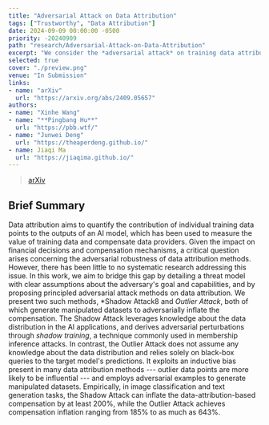 ```yaml
---
title: "Adversarial Attack on Data Attribution"
tags: ["Trustworthy", "Data Attribution"]
date: 2024-09-09 00:00:00 -0500
priority: -20240909
path: "research/Adversarial-Attack-on-Data-Attribution"
excerpt: "We consider the *adversarial attack* on training data attribution methods."
selected: true
cover: "./preview.png"
venue: "In Submission"
links:
- name: "arXiv"
  url: "https://arxiv.org/abs/2409.05657"
authors:
- name: "Xinhe Wang"
- name: "**Pingbang Hu**"
  url: "https://pbb.wtf/"
- name: "Junwei Deng"
  url: "https://theaperdeng.github.io/"
- name: Jiaqi Ma
  url: "https://jiaqima.github.io/"
---
```


> [arXiv](https://arxiv.org/abs/2409.05657)

## Brief Summary

Data attribution aims to quantify the contribution of individual training data points to the outputs of an AI model, which has been used to measure the value of training data and compensate data providers. Given the impact on financial decisions and compensation mechanisms, a critical question arises concerning the adversarial robustness of data attribution methods. However, there has been little to no systematic research addressing this issue. In this work, we aim to bridge this gap by detailing a threat model with clear assumptions about the adversary's goal and capabilities, and by proposing principled adversarial attack methods on data attribution. We present two such methods, *Shadow Attack8 and *Outlier Attack*, both of which generate manipulated datasets to adversarially inflate the compensation. The Shadow Attack leverages knowledge about the data distribution in the AI applications, and derives adversarial perturbations through *shadow training*, a technique commonly used in membership inference attacks. In contrast, the Outlier Attack does not assume any knowledge about the data distribution and relies solely on black-box queries to the target model's predictions. It exploits an inductive bias present in many data attribution methods --- outlier data points are more likely to be influential --- and employs adversarial examples to generate manipulated datasets. Empirically, in image classification and text generation tasks, the Shadow Attack can inflate the data-attribution-based compensation by at least 200%, while the Outlier Attack achieves compensation inflation ranging from 185% to as much as 643%.
